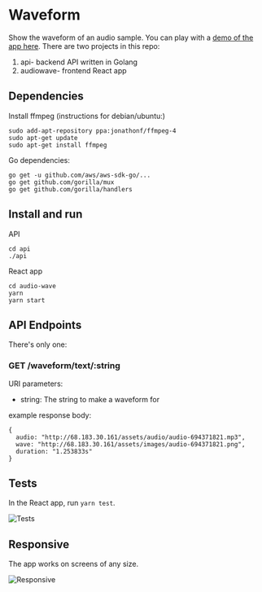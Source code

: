 # Waveform

Show the waveform of an audio sample. You can play with a [demo of the app here](http://68.183.30.161/waveform/). There are two projects in this repo:

1. api- backend API written in Golang
2. audiowave- frontend React app

## Dependencies

Install ffmpeg (instructions for debian/ubuntu:)

```
sudo add-apt-repository ppa:jonathonf/ffmpeg-4
sudo apt-get update
sudo apt-get install ffmpeg
```

Go dependencies:

```
go get -u github.com/aws/aws-sdk-go/...
go get github.com/gorilla/mux
go get github.com/gorilla/handlers

```

## Install and run

API
```
cd api
./api
```

React app
```
cd audio-wave
yarn
yarn start
```

## API Endpoints

There's only one:

### GET /waveform/text/:string

URI parameters:

- string: The string to make a waveform for

example response body:

```
{
  audio: "http://68.183.30.161/assets/audio/audio-694371821.mp3",
  wave: "http://68.183.30.161/assets/images/audio-694371821.png",
  duration: "1.253833s"
}
```

## Tests

In the React app, run `yarn test`.

![Tests](https://i.imgur.com/O2jZDc6.png?1)

## Responsive

The app works on screens of any size.

![Responsive](https://i.imgur.com/i2V3onT.png?1)